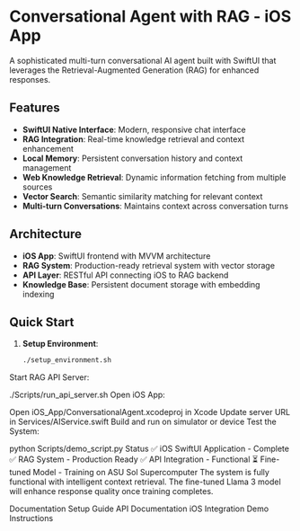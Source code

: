 # Conversational Agent with RAG - iOS App

A sophisticated multi-turn conversational AI agent built with SwiftUI that leverages the Retrieval-Augmented Generation (RAG) for enhanced responses.

## Features

- **SwiftUI Native Interface**: Modern, responsive chat interface
- **RAG Integration**: Real-time knowledge retrieval and context enhancement
- **Local Memory**: Persistent conversation history and context management
- **Web Knowledge Retrieval**: Dynamic information fetching from multiple sources
- **Vector Search**: Semantic similarity matching for relevant context
- **Multi-turn Conversations**: Maintains context across conversation turns

## Architecture

- **iOS App**: SwiftUI frontend with MVVM architecture
- **RAG System**: Production-ready retrieval system with vector storage
- **API Layer**: RESTful API connecting iOS to RAG backend
- **Knowledge Base**: Persistent document storage with embedding indexing

## Quick Start

1. **Setup Environment**:
   ```bash
   ./setup_environment.sh
Start RAG API Server:

./Scripts/run_api_server.sh
Open iOS App:

Open iOS_App/ConversationalAgent.xcodeproj in Xcode
Update server URL in Services/AIService.swift
Build and run on simulator or device
Test the System:

python Scripts/demo_script.py
Status
✅ iOS SwiftUI Application - Complete
✅ RAG System - Production Ready
✅ API Integration - Functional
⏳ Fine-tuned Model - Training on ASU Sol Supercomputer
The system is fully functional with intelligent context retrieval. The fine-tuned Llama 3 model will enhance response quality once training completes.

Documentation
Setup Guide 
API Documentation 
iOS Integration 
Demo Instructions 
